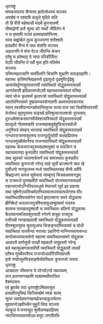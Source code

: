 धृतराष्ट्रः   
मामकस्यास्य सैन्यस्य हृतोत्सेधस्य सञ्जय  
अवशेषं न पश्यामि ककुदे मृदिते सति  
तौ हि वीरौ महेष्वासौ मदर्थे कुरुसत्तमौ  
भीष्मद्रोणौ हतौ श्रुत्वा को न्वर्थो जीवितेन मे  
न च मृष्यामि राधेयं हतमाहवशोभिनम्  
यस्य बाह्वोर्बलं तुल्यं कुञ्जराणां शतैश्शतैः  
हतप्रवीरं सैन्यं मे यथा शंससि सञ्जय  
अहतानपि मे शंस येऽत्र जीवन्ति केचन  
एतेषु च हतेष्वद्य ये त्वया परिकीर्तिताः  
येऽपि जीवन्ति ते सर्वे मृता इति मतिर्मम  
सञ्जयः   
यस्मिन्महास्त्राणि समर्पितानि चित्राणि शुभ्राणि ससङ्ग्रहाणि।  
महारथः कृतिमान्क्षिप्रहस्तो दृढायुधो दृढमुष्टिर्दृढेषुः  
आचार्यवद्द्रोणसुतस्तरस्वी व्यवस्थितो योद्धुकामस्त्वदर्थे  
आनर्तवासी हृदिकात्मजोऽसौ महारथस्सत्ववतां वरिष्ठः  
स्वयं भोजः कृतवर्मा कृतास्त्रो व्यवस्थितो योद्वुकामस्त्वदर्थे  
आर्तायनिस्समरे दुष्प्रकम्प्यस्सेनाग्रणीः प्रथमस्तावकानाम्  
स्वान् स्वस्रीयान्पाण्डवेयान्विसृज्य सत्यां वाचं स्वां चिकीर्षस्तरस्वी  
तेजोवधं सूतपुत्रस्य सङ्ख्ये प्रतिश्रुत्याजातशत्रोः पुरस्तात्  
दुराधर्षश्शक्रसमानवीर्यश्शल्यस्स्थितो योद्वुकामस्त्वदर्थे  
शारद्वतो गौतमश्चापि राजन्महाबाहुर्बहुचित्रास्त्रयोधी  
धनुश्चित्रं संवहन् भारसाहं व्यवस्थितो योद्वुकामस्त्वदर्थे  
गान्धारराजस्ससुतश्च राजन्दुर्द्यूतदेवी कलहप्रियश्च  
गान्धारमुख्यैर्यवनैश्च राजन्व्यवस्थितो योद्वुकामस्त्वदर्थे  
महारथः केकयराजपुत्रस्सदश्वयुक्तं च पताकिनं च  
रथाग्र्यमारुह्य कुरुप्रवीर व्यवस्थितो योद्वुकामस्त्वदर्थे  
तथा सुतस्ते ज्वलनार्कवर्णं रथं समास्थाय कुरुप्रवीरः  
व्यवस्थितः कुरुराजो नरेन्द्र व्यभ्रे सूर्यो भ्राजमानो यथा खे  
दुर्योधनो नागकुलस्य मध्ये व्यवस्थितस्सह सैन्यैः प्रवीरैः  
बिभ्रद्राजन् कवचं सूर्यभासं जाम्बूनदं चित्रकक्ष्यावनद्धम्  
स राजमध्ये पुरुषप्रवीरो व्यवस्थितो योत्स्यमानस्त्वदर्थे  
पद्मान्तराभोऽग्निरिवाल्पधूमो मेघान्तरे सूर्य इव प्रकाशः  
तथा सुषेणोऽप्यसिचर्मपाणिस्तवात्मजस्सत्यसेनश्च वीरः  
व्यवस्थितश्चित्रसेनेन सार्धं हृष्टात्माना समरे योद्धकामः  
ह्रीनिषेधो भारतराजपुत्रश्चित्रायुधश्श्रुतवर्मा जयश्च  
शलश्च सत्यव्रतदुश्शलौ च व्यवस्थिताः बलिनो योद्धुकामाः  
कैतव्यानामधिपश्शूरघाती रणेरणे शत्रुहा राजपुत्रः  
पत्तीरथी नागहयप्रयायी व्यवस्थितो योद्धुकामस्त्वदर्थे  
वीरश्श्रुतायुश्च श्रुतायुधश्च चित्राङ्गदश्चित्रवर्मा च योधी  
व्यवस्थिता यत्तसैन्या नराग्र्याः प्रहारिणो मानिनस्सत्यसन्धाः  
कर्णात्मजस्सत्यसेनो महात्मा व्यवस्थितस्समरे योद्वुकामः  
अथापरौ कर्णसुतौ वरार्हौ महाबलौ लघुहस्तौ नरेन्द्र  
बले महत्युल्बणसत्ववीर्यौ व्यवस्थितौ योद्धुकामौ त्वदर्थे  
एतैश्च मुख्यैरपरैश्च राजन्योधप्रवीरैरमितप्रभावैः  
वृतो रणप्रेप्सुरमित्रसङ्घैर्व्यवस्थितः कुरुराजो जयाय  
धृतराष्ट्रः   
आख्याता जीवमाना ये परेभ्योऽन्ये यथायथम्  
तान् हतानवगच्छामि व्यक्तमर्थोपपत्तितः  
वैशम्पायनः  
एवं ब्रुवन्नेव तदा धृतराष्ट्रोऽम्बिकासुतः  
हतप्रवीरभूयिष्ठं किञ्चिच्छेषं स्वकं बलम्  
श्रुत्वा व्यामोहमागच्छच्छोकव्याकुलचेतनः   
मुह्यमानोऽब्रवीच्चैनं मुहूर्तं तिष्ठ सञ्जय  
व्याकुलं मे मनस्सूत श्रुत्वैतन्महदप्रियम्  
नष्टचित्तस्ततस्सोऽथ बभूव जगतीपतिः   
